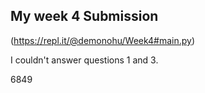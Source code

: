## My week 4 Submission

(https://repl.it/@demonohu/Week4#main.py)

I couldn't answer questions 1 and 3.

6849
